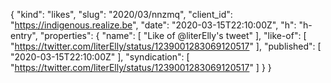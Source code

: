 {
  "kind": "likes",
  "slug": "2020/03/nnzmq",
  "client_id": "https://indigenous.realize.be",
  "date": "2020-03-15T22:10:00Z",
  "h": "h-entry",
  "properties": {
    "name": [
      "Like of @literElly's tweet"
    ],
    "like-of": [
      "https://twitter.com/literElly/status/1239001283069120517"
    ],
    "published": [
      "2020-03-15T22:10:00Z"
    ],
    "syndication": [
      "https://twitter.com/literElly/status/1239001283069120517"
    ]
  }
}
